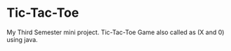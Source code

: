 # Tic-Tac-Toe
My Third Semester mini project. Tic-Tac-Toe Game also called as (X and 0) using java.
